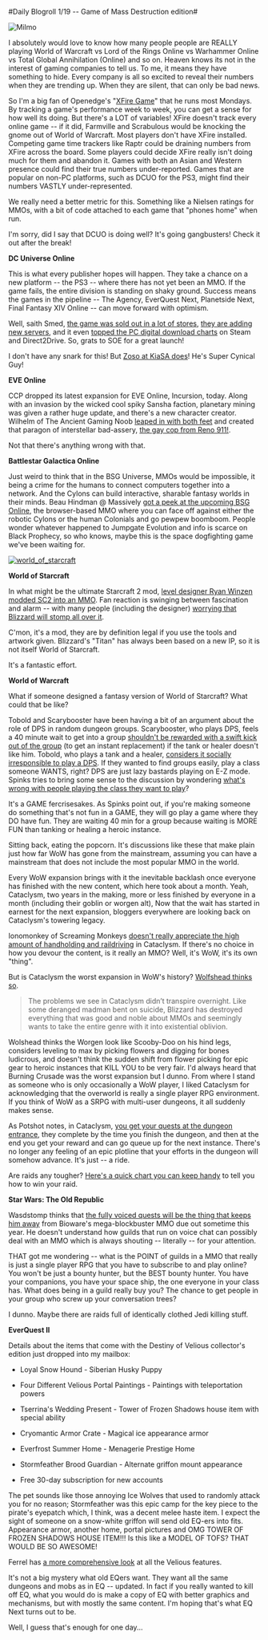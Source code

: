 #Daily Blogroll 1/19 -- Game of Mass Destruction edition#

![](http://westkarana.com/wp-content/uploads/2011/01/firefox-2011-01-18-23-58-38-07.jpg "Milmo")

I absolutely would love to know how many people people are REALLY playing World of Warcraft vs Lord of the Rings Online vs Warhammer Online vs Total Global Annihilation (Online) and so on. Heaven knows its not in the interest of gaming companies to tell us. To me, it means they have something to hide. Every company is all so excited to reveal their numbers when they are trending up. When they are silent, that can only be bad news.

So I'm a big fan of Openedge's "[XFire Game](http://simple-n-complex.blogspot.com/search/label/XFire)" that he runs most Mondays. By tracking a game's performance week to week, you can get a sense for how well its doing. But there's a LOT of variables! XFire doesn't track every online game -- if it did, Farmville and Scrabulous would be knocking the gnome out of World of Warcraft. Most players don't have XFire installed. Competing game time trackers like Raptr could be draining numbers from XFire across the board. Some players could decide XFire really isn't doing much for them and abandon it. Games with both an Asian and Western presence could find their true numbers under-reported. Games that are popular on non-PC platforms, such as DCUO for the PS3, might find their numbers VASTLY under-represented.

We really need a better metric for this. Something like a Nielsen ratings for MMOs, with a bit of code attached to each game that "phones home" when run.

I'm sorry, did I say that DCUO is doing well? It's going gangbusters! Check it out after the break!


**DC Universe Online**

This is what every publisher hopes will happen. They take a chance on a new platform -- the PS3 -- where there has not yet been an MMO. If the game fails, the entire division is standing on shaky ground. Success means the games in the pipeline -- The Agency, EverQuest Next, Planetside Next, Final Fantasy XIV Online -- can move forward with optimism.

Well, saith Smed, [the game was sold out in a lot of stores](http://twitter.com/j_smedley/status/26715803629920257), [they are adding new servers](http://playstationlifestyle.net/2011/01/13/dc-universe-online-experiences-a-successful-first-week-of-stardom/), and it even [topped the PC digital download charts](http://technology.xin.msn.com/gaming/article.aspx?cp-documentid=4584294) on Steam and Direct2Drive. So, grats to SOE for a great launch!

I don't have any snark for this! But [Zoso at KiaSA does](http://www.kiasa.org/2011/01/19/i-do-not-judge-the-universe/)! He's Super Cynical Guy!

**EVE Online**

CCP dropped its latest expansion for EVE Online, Incursion, today. Along with an invasion by the wicked cool spiky Sansha faction, planetary mining was given a rather huge update, and there's a new character creator. Wilhelm of The Ancient Gaming Noob [leaped in with both feet](http://tagn.wordpress.com/2011/01/19/five-minutes-with-the-new-eve-character-creator/) and created that paragon of interstellar bad-assery, [the gay cop from Reno 911!](http://en.wikipedia.org/wiki/Characters_on_Reno_911!#Lt._Dangle).

Not that there's anything wrong with that.

**Battlestar Galactica Online**

Just weird to think that in the BSG Universe, MMOs would be impossible, it being a crime for the humans to connect computers together into a network. And the Cylons can build interactive, sharable fantasy worlds in their minds. Beau Hindman @ Massively [got a peek at the upcoming BSG Online](http://massively.joystiq.com/2011/01/18/first-impressions-battlestar-galactica-online/), the browser-based MMO where you can face off against either the robotic Cylons or the human Colonials and go pewpew boomboom. People wonder whatever happened to Jumpgate Evolution and info is scarce on Black Prophecy, so who knows, maybe this is the space dogfighting game we've been waiting for.

[![](http://westkarana.com/wp-content/uploads/2011/01/world_of_starcraft-480x269.jpg "world_of_starcraft")](http://westkarana.com/wp-content/uploads/2011/01/world_of_starcraft.jpg)

**World of Starcraft**

In what might be the ultimate Starcraft 2 mod, [level designer Ryan Winzen modded SC2 into an MMO](http://www.worldofstarcraft.proboards.com/index.cgi?board=visit&action=display&thread=42). Fan reaction is swinging between fascination and alarm -- with many people (including the designer) [worrying that Blizzard will stomp all over it](http://www.reddit.com/r/gaming/comments/f4a2s/world_of_starcraft_a_reality_thanks_to_fans/).

C'mon, it's a mod, they are by definition legal if you use the tools and artwork given. Blizzard's "Titan" has always been based on a new IP, so it is not itself World of Starcraft.

It's a fantastic effort.

**World of Warcraft**

What if someone designed a fantasy version of World of Starcraft? What could that be like?

Tobold and Scarybooster have been having a bit of an argument about the role of DPS in random dungeon groups. Scarybooster, who plays DPS, feels a 40 minute wait to get into a group [shouldn't be rewarded with a swift kick out of the group](http://www.scarybooster.com/?p=778) (to get an instant replacement) if the tank or healer doesn't like him. Tobold, who plays a tank and a healer, [considers it socially irresponsible to play a DPS](http://tobolds.blogspot.com/2011/01/social-responsibility.html). If they wanted to find groups easily, play a class someone WANTS, right? DPS are just lazy bastards playing on E-Z mode. Spinks tries to bring some sense to the discussion by wondering [what's wrong with people playing the class they want to play](http://spinksville.wordpress.com/2011/01/19/antisocial-that-word-doesnt-mean-what-you-think-it-means/)?

It's a GAME fercrisesakes. As Spinks point out, if you're making someone do something that's not fun in a GAME, they will go play a game where they DO have fun. They are waiting 40 min for a group because waiting is MORE FUN than tanking or healing a heroic instance.

Sitting back, eating the popcorn. It's discussions like these that make plain just how far WoW has gone from the mainstream, assuming you can have a mainstream that does not include the most popular MMO in the world.

Every WoW expansion brings with it the inevitable backlash once everyone has finished with the new content, which here took about a month. Yeah, Cataclysm, two years in the making, more or less finished by everyone in a month (including their goblin or worgen alt), Now that the wait has started in earnest for the next expansion, bloggers everywhere are looking back on Cataclysm's towering legacy.

Ionomonkey of Screaming Monkeys [doesn't really appreciate the high amount of handholding and raildriving](http://screammonkey.wordpress.com/2011/01/18/the-cataclysmic-wow-disease/) in Cataclysm. If there's no choice in how you devour the content, is it really an MMO? Well, it's WoW, it's its own "thing".

But is Cataclysm the worst expansion in WoW's history? [Wolfshead thinks so](http://www.wolfsheadonline.com/?p=5347).


> The problems we see in Cataclysm didn’t transpire overnight. Like some deranged madman bent on suicide, Blizzard has destroyed everything that was good and noble about MMOs and seemingly wants to take the entire genre with it into existential oblivion.



Wolshead thinks the Worgen look like Scooby-Doo on his hind legs, considers leveling to max by picking flowers and digging for bones ludicrous, and doesn't think the sudden shift from flower picking for epic gear to heroic instances that KILL YOU to be very fair. I'd always heard that Burning Crusade was the worst expansion but I dunno. From where I stand as someone who is only occasionally a WoW player, I liked Cataclysm for acknowledging that the overworld is really a single player RPG environment. If you think of WoW as a SRPG with multi-user dungeons, it all suddenly makes sense.

As Potshot notes, in Cataclysm, [you get your quests at the dungeon entrance](http://potshot.wordpress.com/2011/01/17/musings-on-azeroth-lost/), they complete by the time you finish the dungeon, and then at the end you get your reward and can go queue up for the next instance. There's no longer any feeling of an epic plotline that your efforts in the dungeon will somehow advance. It's just -- a ride.

Are raids any tougher? [Here's a quick chart you can keep handy](http://i.imgur.com/zUZA5.png) to tell you how to win your raid.

**Star Wars: The Old Republic**

Wasdstomp thinks that [the fully voiced quests will be the thing that keeps him away](http://www.wasdstomp.com/2011/01/swtor-officially-falls-off-my-to-buy.html) from Bioware's mega-blockbuster MMO due out sometime this year. He doesn't understand how guilds that run on voice chat can possibly deal with an MMO which is always shouting -- literally -- for your attention.

THAT got me wondering -- what is the POINT of guilds in a MMO that really is just a single player RPG that you have to subscribe to and play online? You won't be just a bounty hunter, but the BEST bounty hunter. You have your companions, you have your space ship, the one everyone in your class has. What does being in a guild really buy you? The chance to get people in your group who screw up your conversation trees?

I dunno. Maybe there are raids full of identically clothed Jedi killing stuff.

**EverQuest II**

Details about the items that come with the Destiny of Velious collector's edition just dropped into my mailbox:

 * Loyal Snow Hound - Siberian Husky Puppy

 * Four Different Velious Portal Paintings - Paintings with teleportation powers

 * Tserrina's Wedding Present - Tower of Frozen Shadows house item with special ability

 * Cryomantic Armor Crate - Magical ice appearance armor

 * Everfrost Summer Home - Menagerie Prestige Home

 * Stormfeather Brood Guardian - Alternate griffon mount appearance

 * Free 30-day subscription for new accounts




The pet sounds like those annoying Ice Wolves that used to randomly attack you for no reason; Stormfeather was this epic camp for the key piece to the pirate's eyepatch which, I think, was a decent melee haste item. I expect the sight of someone on a snow-white griffon will send old EQ-ers into fits. Appearance armor, another home, portal pictures and OMG TOWER OF FROZEN SHADOWS HOUSE ITEM!!! Is this like a MODEL OF TOFS? THAT WOULD BE SO AWESOME!

Ferrel has [a more comprehensive look](http://www.epicslant.com/2011/01/velious-features/) at all the Velious features.

It's not a big mystery what old EQers want. They want all the same dungeons and mobs as in EQ -- updated. In fact if you really wanted to kill off EQ, what you would do is make a copy of EQ with better graphics and mechanisms, but with mostly the same content. I'm hoping that's what EQ Next turns out to be.

Well, I guess that's enough for one day...
